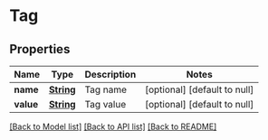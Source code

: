 # Tag
## Properties

Name | Type | Description | Notes
------------ | ------------- | ------------- | -------------
**name** | [**String**](string.md) | Tag name | [optional] [default to null]
**value** | [**String**](string.md) | Tag value | [optional] [default to null]

[[Back to Model list]](../README.md#documentation-for-models) [[Back to API list]](../README.md#documentation-for-api-endpoints) [[Back to README]](../README.md)

